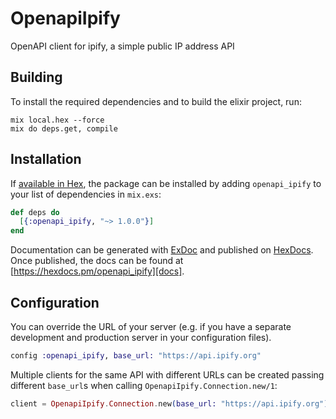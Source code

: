 # OpenapiIpify

OpenAPI client for ipify, a simple public IP address API

## Building

To install the required dependencies and to build the elixir project, run:

```console
mix local.hex --force
mix do deps.get, compile
```

## Installation

If [available in Hex][], the package can be installed by adding `openapi_ipify` to
your list of dependencies in `mix.exs`:

```elixir
def deps do
  [{:openapi_ipify, "~> 1.0.0"}]
end
```

Documentation can be generated with [ExDoc][] and published on [HexDocs][]. Once published, the docs can be found at
[https://hexdocs.pm/openapi_ipify][docs].

## Configuration

You can override the URL of your server (e.g. if you have a separate development and production server in your
configuration files).

```elixir
config :openapi_ipify, base_url: "https://api.ipify.org"
```

Multiple clients for the same API with different URLs can be created passing different `base_url`s when calling
`OpenapiIpify.Connection.new/1`:

```elixir
client = OpenapiIpify.Connection.new(base_url: "https://api.ipify.org")
```

[exdoc]: https://github.com/elixir-lang/ex_doc
[hexdocs]: https://hexdocs.pm
[available in hex]: https://hex.pm/docs/publish
[docs]: https://hexdocs.pm/openapi_ipify
